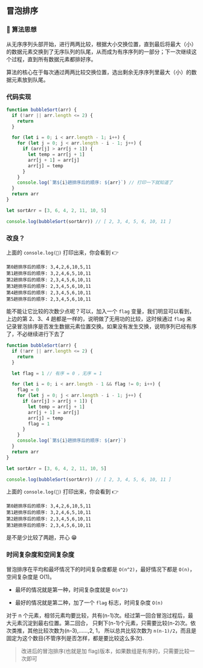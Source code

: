 ## 冒泡排序

###  算法思想

从无序序列头部开始，进行两两比较，根据大小交换位置，直到最后将最大（小）的数据元素交换到了无序队列的队尾，从而成为有序序列的一部分；下一次继续这个过程，直到所有数据元素都排好序。

算法的核心在于每次通过两两比较交换位置，选出剩余无序序列里最大（小）的数据元素放到队尾。

### 代码实现

```javascript
function bubbleSort(arr) {
  if (!arr || arr.length <= 2) {
    return
  }

  for (let i = 0; i < arr.length - 1; i++) {
    for (let j = 0; j < arr.length - i - 1; j++) {
      if (arr[j] > arr[j + 1]) {
        let temp = arr[j + 1]
        arr[j + 1] = arr[j]
        arr[j] = temp
      }
    }
    console.log(`第${i}趟排序后的顺序: ${arr}`) // 打印一下就知道了
  }
  return arr
}

let sortArr = [3, 6, 4, 2, 11, 10, 5]

console.log(bubbleSort(sortArr)) // [ 2, 3, 4, 5, 6, 10, 11 ]
```

### 改良？

上面的 `console.log()` 打印出来，你会看到 👉

```base
第0趟排序后的顺序: 3,4,2,6,10,5,11
第1趟排序后的顺序: 3,2,4,6,5,10,11
第2趟排序后的顺序: 2,3,4,5,6,10,11
第3趟排序后的顺序: 2,3,4,5,6,10,11
第4趟排序后的顺序: 2,3,4,5,6,10,11
第5趟排序后的顺序: 2,3,4,5,6,10,11
```

能不能让它比较的次数少点呢？可以，加入一个 `flag` 变量，我们明显可以看到，上边的第 2、3、4 趟都是一样的，说明做了无用功的比较，这时候通过 `flag` 来记录冒泡排序是否发生数据元素位置交换。如果没有发生交换，说明序列已经有序了，不必继续进行下去了

```javascript
function bubbleSort(arr) {
  if (!arr || arr.length <= 2) {
    return
  }

  let flag = 1 // 有序 = 0 ，无序 = 1

  for (let i = 0; i < arr.length - 1 && flag != 0; i++) {
    flag = 0
    for (let j = 0; j < arr.length - i - 1; j++) {
      if (arr[j] > arr[j + 1]) {
        let temp = arr[j + 1]
        arr[j + 1] = arr[j]
        arr[j] = temp
        flag = 1
      }
    }
    console.log(`第${i}趟排序后的顺序: ${arr}`)
  }
  return arr
}

let sortArr = [3, 6, 4, 2, 11, 10, 5]

console.log(bubbleSort(sortArr)) // [ 2, 3, 4, 5, 6, 10, 11 ]
```

上面的 `console.log()` 打印出来，你会看到 👉

```base
第0趟排序后的顺序: 3,4,2,6,10,5,11
第1趟排序后的顺序: 3,2,4,6,5,10,11
第2趟排序后的顺序: 2,3,4,5,6,10,11
第3趟排序后的顺序: 2,3,4,5,6,10,11
```

是不是少比较了两趟，开心 😁

### 时间复杂度和空间复杂度

冒泡排序在平均和最坏情况下的时间复杂度都是 `O(n^2)`，最好情况下都是 `O(n)`，空间复杂度是 O(1)。

- 最坏的情况就是第一种，时间复杂度就是 `O(n^2)`

- 最好的情况就是第二种，加了一个 `flag` 标志，时间复杂度 `O(n)`

对于 n 个元素，相邻元素均要比较，共有(n-1)次。经过第一回合冒泡过程后，最大元素沉淀到最右位置。第二回合， 只剩下(n-1)个元素，只需要比较(n-2)次。依次类推，其他比较次数为(n-3),......,2, 1， 所以总共比较次数为 `n(n-1)/2`，而且是固定为这个数目(不管序列是否怎样，都是要比较这么多次).

> 改进后的冒泡排序(也就是加 flag)版本，如果数组是有序的，只需要比较一次即可
